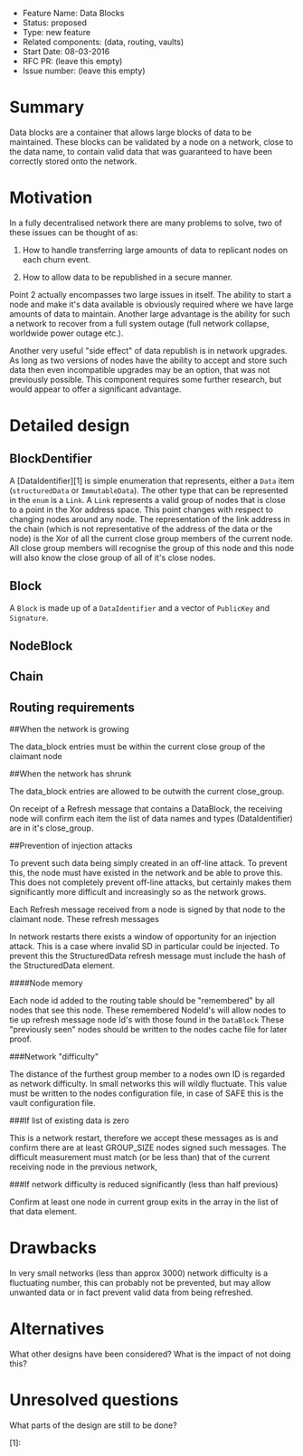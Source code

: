 - Feature Name: Data Blocks
- Status: proposed
- Type: new feature
- Related components: (data, routing, vaults)
- Start Date: 08-03-2016
- RFC PR: (leave this empty)
- Issue number: (leave this empty)

# Summary

Data blocks are a container that allows large blocks of data to be maintained. These blocks can be
validated by a node on a network, close to the data name, to contain valid data that was
 guaranteed to have been correctly stored onto the network.

# Motivation

In a fully decentralised network there are many problems to solve, two of these issues can be
thought of as:

1. How to handle transferring large amounts of data to replicant nodes on each churn event.

2. How to allow data to be republished in a secure manner.

Point 2 actually encompasses two large issues in itself. The ability to start a node and make it's
data available is obviously required where we have large amounts of data to maintain. Another large
advantage is the ability for such a network to recover from a full system outage (full network
collapse, worldwide power outage etc.).

Another very useful "side effect" of data republish is in network upgrades. As long as two versions
of nodes have the ability to accept and store such data then even incompatible upgrades may be an
option, that was not previously possible. This component requires some further research, but would
appear to offer a significant advantage.

# Detailed design

## BlockDentifier

A [DataIdentifier][1] is simple enumeration that represents, either a `Data` item (`structuredData`
or `ImmutableData`).  The other type that can be represented in the `enum` is a `Link`. A `Link`
represents a valid group of nodes that is close to a point in the Xor address space. This point
changes with respect to changing nodes around any node. The representation of the link address in
the chain (which is not representative of the address of the data or the node) is the Xor of all
the current close group members of the current node. All close group members will recognise the
group of this node and this node will also know the close group of all of it's close nodes.

## Block

A `Block` is made up of a `DataIdentifier` and a vector of `PublicKey` and `Signature`.

## NodeBlock



## Chain


## Routing requirements




##When the network is growing

The data_block entries must be within the current close group of the claimant node

##When the network has shrunk

The data_block entries are allowed to be outwith the current close_group.


On receipt of a Refresh message that contains a DataBlock, the receiving node will confirm each
item the list of data names and types (DataIdentifier) are in it's close_group.

##Prevention of injection attacks

To prevent such data being simply created in an off-line attack. To prevent this, the node must
have existed in the network and be able to prove this. This does not completely prevent off-line
attacks, but certainly makes them significantly more difficult and increasingly so as the network
grows.

Each Refresh message received from a node is signed by that node to the claimant node. These
refresh messages

In network restarts there exists a window of opportunity for an injection attack. This is a case
where invalid SD in particular could be injected. To prevent this the StructuredData refresh
message must include the hash of the StructuredData element.

####Node memory

Each node id added to the routing table should be "remembered" by all nodes that see this node.
These remembered NodeId's will allow nodes to tie up refresh message node Id's with those found in
the `DataBlock` These "previously seen" nodes should be written to the nodes cache file for later
proof.


###Network "difficulty"

The distance of the furthest group member to a nodes own ID is regarded as network difficulty. In
small networks this will wildly fluctuate. This value must be written to the nodes configuration
file, in case of SAFE this is the vault configuration file.

###If list of existing data is zero

This is a network restart, therefore we accept these messages as is and confirm there are at least
GROUP_SIZE nodes signed such messages. The difficult measurement must match (or be less than) that
of the  current receiving node in the previous network,

###If network difficulty is reduced significantly (less than half previous)

Confirm at least one node in current group exits in the array in the list of that data element.

# Drawbacks

In very small networks (less than approx 3000) network difficulty is a fluctuating number, this can
probably not be prevented, but may allow unwanted data or in fact prevent valid data from being
refreshed.


# Alternatives

What other designs have been considered? What is the impact of not doing this?

# Unresolved questions

What parts of the design are still to be done?

[1]:
